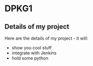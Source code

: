 # DPKG1
## Details of my project
Here are the details of my project - it will:
- show you cool stuff
- integrate with Jenkins
- hold some python

